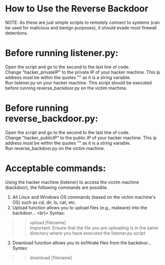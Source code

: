 # How to Use the Reverse Backdoor
NOTE: As these are just simple scripts to remotely connect to systems (can be used for malicious and benign purposes), it should evade most firewall detections.
 
# Before running listener.py:
Open the script and go to the second to the last line of code. <br>
Change "hacker_privateIP" to the private IP of your hacker machine. This ip address must be within the quotes "" as it is a string variable. <br>
Run listener.py on your hacker machine. This script should be executed before running reverse_backdoor.py on the victim machine. <br>
 
# Before running reverse_backdoor.py:
Open the script and go to the second to the last line of code.  
Change "hacker_publicIP" to the public IP of your hacker machine. This ip address must be within the quotes "" as it is a string variable. <br>
Run reverse_backdoor.py on the victim machine. <br>
 
# Acceptable commands:
Using the hacker machine (listener) to access the victim machine (backdoor), the following commands are possible.
 
1. All Linux and Windows OS commands (based on the victim machine's OS) such as cd, dir, ls, cat, etc.
2. Upload function allows you to upload files (e.g., malware) into the backdoor... <br)>
Syntax: <br>
>> upload [filename] <br>
Important: Ensure that the file you are uploading is in the same directory where you have executed the listener.py script
3. Download function allows you to exfiltrate files from the backdoor... <br>
Syntax: <br>
>> download [filename]
